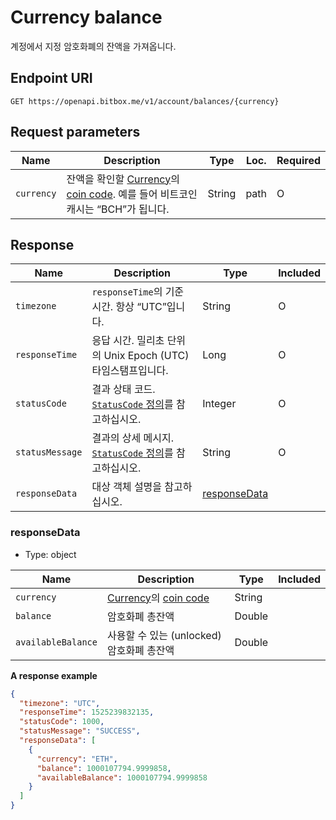 # Currency balance

계정에서 지정 암호화폐의 잔액을 가져옵니다.

## Endpoint URI

```
GET https://openapi.bitbox.me/v1/account/balances/{currency}
```

## Request parameters

| Name       |  Description  | Type   | Loc. | Required |
| ---------- | ----------------------------------------------------------------------------------------------------------------------------------------------- | ------ | ---- | -------- |
| `currency` | 잔액을 확인할 [Currency](/5_Terms.md#currency-for-coin-trading)의 [coin code](/5_Terms.md#coin-code). 예를 들어 비트코인 캐시는 “BCH”가 됩니다. | String | path | O        |

## Response

| Name            | Description                                                                             | Type                          | Included |
| --------------- | --------------------------------------------------------------------------------------- | ----------------------------- | -------- |
| `timezone`      | `responseTime`의 기준 시간. 항상 “UTC”입니다.                                           | String                        | O        |
| `responseTime`  | 응답 시간. 밀리초 단위의 Unix Epoch (UTC) 타임스탬프입니다.                             | Long                          | O        |
| `statusCode`    | 결과 상태 코드. [`StatusCode` 정의](/1_Overview.md#statuscode-정의)를 참고하십시오.     | Integer                       | O        |
| `statusMessage` | 결과의 상세 메시지. [`StatusCode` 정의](/1_Overview.md#statuscode-정의)를 참고하십시오. | String                        | O        |
| `responseData`  | 대상 객체 설명을 참고하십시오.                                                          | [responseData](#responsedata) |          |

### responseData

- Type: object

| Name               | Description                                                                            | Type   | Included |
| ------------------ | -------------------------------------------------------------------------------------- | ------ | -------- |
| `currency`         | [Currency](/5_Terms.md#currency-for-coin-trading)의 [coin code](/5_Terms.md#coin-code) | String |          |
| `balance`          | 암호화폐 총잔액                                                                        | Double |          |
| `availableBalance` | 사용할 수 있는 (unlocked) 암호화폐 총잔액                                              | Double |          |

**A response example**

```json
{
  "timezone": "UTC",
  "responseTime": 1525239832135,
  "statusCode": 1000,
  "statusMessage": "SUCCESS",
  "responseData": [
    {
      "currency": "ETH",
      "balance": 1000107794.9999858,
      "availableBalance": 1000107794.9999858
    }
  ]
}
```
